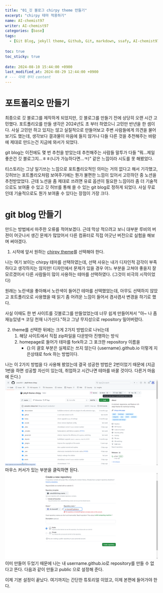 ```yaml
---
title: "01_깃 블로그 chirpy theme 만들기"
excerpt: "chirpy 테마 적용하기"
name: AI-chemist97
writer: AI-chemist97
categories: [base]
tags:
  - [Git Blog, jekyll theme, Github, Git, markdown, ssafy, AI-chemist97]

toc: true
toc_sticky: true

date: 2024-08-10 15:44:00 +0900
last_modified_at: 2024-08-29 12:44:00 +0900
# --- 아래 부터 content
---
```


# 포트폴리오 만들기
최종으로 깃 블로그를 제작하게 되었지만, 깃 블로그를 만들기 전에 상당히 오랜 시간 고민했다. 포트폴리오를 만들 생각은 2024년도 초 부터 하였으니 고민만 반년을 한 셈이다.
사실 고민만 하고 있지는 않고 실질적으로 만들어보고 주변 사람들에게 의견을 물어보기도 했는데, 생각보다 결과물이 마음에 들지 않거나 다들 다른 것을 추천해주는 바람에 제대로 만드는건 지금에 와서가 되었다.

git blog는 이전에도 몇 번 추천을 받았는데 추천해주는 사람들 말투가 다들
"뭐...제일 좋은건 깃 블로그지...ㅎㅎ(니가 가능하다면...ㅋ)" 같은 느낌이라 시도를 못 해봤었다.

티스토리는 그냥 일기쓰는 느낌으로 포트폴리오적인 의미는 거의 없다고 해서 기각했고, 깃허브는 포트폴리오처럼 보여주기에는 뭔가 불편한 느낌이 있어서 고민하던 중 노션을 추천받았었다. 근데 노션을 좀 제대로 쓰려면 유료 옵션이 필요한 느낌이라 좀 더 기술적으로도 보여줄 수 있고 깃 허브를 통해 쓸 수 있는 git blog로 정하게 되었다.
사실 무료인데 기술적으로도 뭔가 보여줄 수 있다는 장점이 가장 크다.

# git blog 만들기
만드는 방법에서 마주한 오류를 적어보겠다.
근데 막상 적으려고 보니 대부분 루비의 버젼이 어긋나서 생긴 문제가 많았어서 다른 컴퓨터로 직접 어긋난 버전으로 실험을 해보며 써야겠다.

1. 시작에 앞서 원하는 [chirpy theme](http://jekyllthemes.org/)를 선택해야 한다.

나는 여기 보이는 chirpy 테마를 선택하였는데, 선택 사유는 내가 디자인적 감각이 부족하다고 생각하지는 않지만! 디자인에서 문제가 있을 경우 어느 부분을 고쳐야 좋을지 잘 모르겠어서 다른 사람들이 많이 사용하는 테마를 선택하였다.
(그것이 비극의 시작이었다)

원래는 노란색을 좋아해서 노란색이 들어간 테마를 선택했었는데, 아무도 선택하지 않았고 포트폴리오로 사용했을 때 읽기 좀 어려운 느낌이 들어서 겸사겸사 변경을 하기로 했다.

사실 이때도 한 번 사이트를 깃블로그를 만들었었는데 너무 쉽게 만들어져서 "아~ 나 좀 재능있넹ㅋ 코딩 천재 나가신다."하고 그냥 무지성으로 repository 밀어버렸다.

2. theme를 선택한 뒤에는 크게 2가지 방법으로 나뉘는데 
    1. 해당 사이트에서 직접 zip파일을 다운받아 진행하는 방식
    2. homepage로 들어가 테마를 fork하고 그 포크한 repository 이름을 
        * {}:이 괄호 부분은 실제로는 쓰지 않는다
    {username}.github.io
    이렇게 지은상태로 fork 하는 방법이다.

나는 이 2가지 방법을 다 사용해 봤었는데 결국 성공한 방법은 2번이었기 때문에 (지금 1번을 하면 성공할 자신이 있는데, 취업하고 시간나면 테마를 바꿀 것이다. 다른거 마음에 든다.)
    ![fork](image.png)
    마우스 커서가 있는 부분을 클릭하면 된다.
    ![ropository](image-1.png)
    이미 만들어 두었기 때문에 나는 내 username.github.io로 repository를 만들 수 없다고 뜬다.
    다음과 같이 만들고 public 으로 설정해 준다.

이제 기본 설정이 끝났다. 여기까지는 간단한 튜토리얼 이었고, 이제 본편에 들어가야 한다.